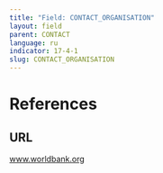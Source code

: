 ```yaml
---
title: "Field: CONTACT_ORGANISATION"
layout: field
parent: CONTACT
language: ru
indicator: 17-4-1
slug: CONTACT_ORGANISATION
---
```

# References

## URL

www.worldbank.org